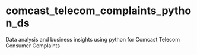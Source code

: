 # comcast_telecom_complaints_python_ds
Data analysis and business insights using python for Comcast Telecom Consumer Complaints
